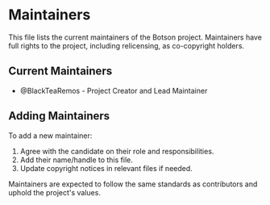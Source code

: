 # Maintainers

This file lists the current maintainers of the Botson project. Maintainers have full rights to the project, including relicensing, as co-copyright holders.

## Current Maintainers

- @BlackTeaRemos - Project Creator and Lead Maintainer

## Adding Maintainers

To add a new maintainer:
1. Agree with the candidate on their role and responsibilities.
2. Add their name/handle to this file.
3. Update copyright notices in relevant files if needed.

Maintainers are expected to follow the same standards as contributors and uphold the project's values.